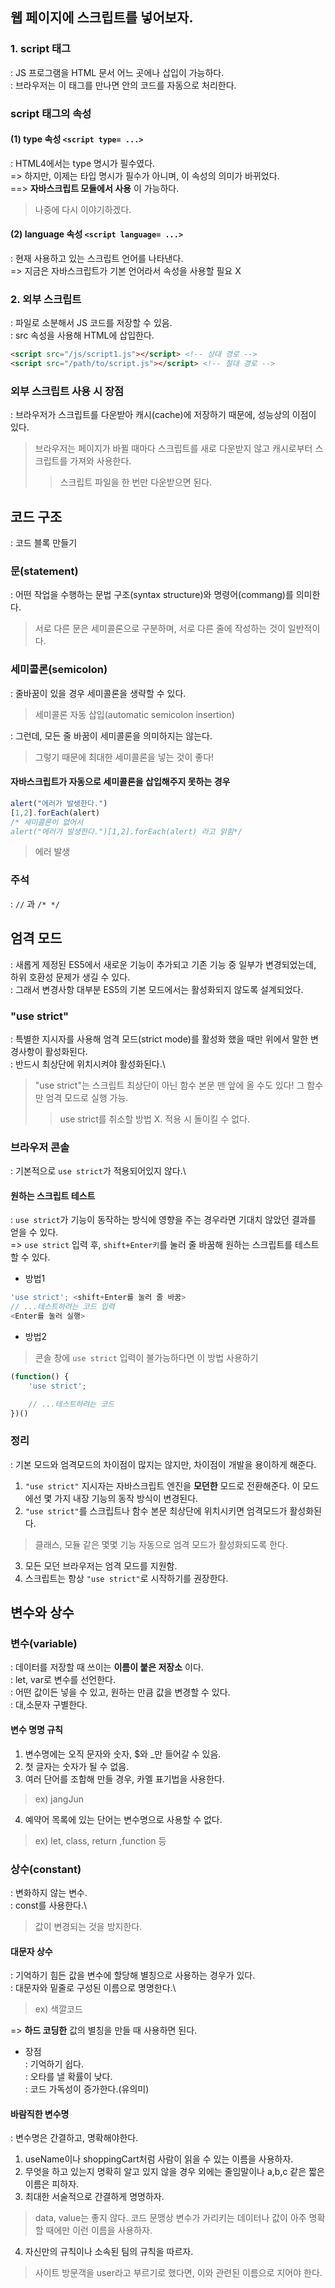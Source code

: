 ## 웹 페이지에 스크립트를 넣어보자.
### 1. script 태그
: JS 프로그램을 HTML 문서 어느 곳에나 삽입이 가능하다.\
: 브라우저는 이 태그를 만나면 안의 코드를 자동으로 처리한다.
### script 태그의 속성
#### (1) type 속성 ```<script type= ...>```
: HTML4에서는 type 명시가 필수였다.\
=> 하지만, 이제는 타입 명시가 필수가 아니며, 이 속성의 의미가 바뀌었다.\
==> __자바스크립트 모듈에서 사용__ 이 가능하다.
> 나중에 다시 이야기하겠다.
#### (2) language 속성 ```<script language= ...>```
: 현재 사용하고 있는 스크립트 언어를 나타낸다.\
=> 지금은 자바스크립트가 기본 언어라서 속성을 사용할 필요 X
### 2. 외부 스크립트
: 파일로 소분해서 JS 코드를 저장할 수 있음.\
: src 속성을 사용해 HTML에 삽입한다.
``` html
<script src="/js/script1.js"></script> <!-- 상대 경로 -->
<script src="/path/to/script.js"></script> <!-- 절대 경로 -->
```
### 외부 스크립트 사용 시 장점
: 브라우저가 스크립트를 다운받아 캐시(cache)에 저장하기 때문에, 성능상의 이점이 있다.
> 브라우저는 페이지가 바뀔 때마다 스크립트를 새로 다운받지 않고 캐시로부터 스크립트를 가져와 사용한다.
>>  스크립트 파일을 한 번만 다운받으면 된다.

## 코드 구조
: 코드 블록 만들기
### 문(statement)
: 어떤 작업을 수행하는 문법 구조(syntax structure)와 명령어(commang)를 의미한다.
> 서로 다른 문은 세미콜론으로 구분하며, 서로 다른 줄에 작성하는 것이 일반적이다.
### 세미콜론(semicolon)
: 줄바꿈이 있을 경우 세미콜론을 생략할 수 있다.
> 세미콜론 자동 삽입(automatic semicolon insertion)

: 그런데, 모든 줄 바꿈이 세미콜론을 의미하지는 않는다.
> 그렇기 때문에 최대한 세미콜론을 넣는 것이 좋다!
#### 자바스크립트가 자동으로 세미콜론을 삽입해주지 못하는 경우
``` js
alert("에러가 발생한다.")
[1,2].forEach(alert)
/* 세미콜론이 없어서
alert("에러가 발생한다.")[1,2].forEach(alert) 라고 읽힘*/
```
> 에러 발생
### 주석
: ```//``` 과 ```/* */```

## 엄격 모드
: 새롭게 제정된 ES5에서 새로운 기능이 추가되고 기존 기능 중 일부가 변경되었는데, 하위 호환성 문제가 생길 수 있다.\
: 그래서 변경사항 대부분 ES5의 기본 모드에서는 활성화되지 않도록 설계되었다.
### "use strict"
: 특별한 지시자를 사용해 엄격 모드(strict mode)를 활성화 했을 때만 위에서 말한 변경사항이 활성화된다.\
: 반드시 최상단에 위치시켜야 활성화된다.\
> "use strict"는 스크립트 최상단이 아닌 함수 본문 맨 앞에 올 수도 있다! 그 함수만 엄격 모드로 실행 가능.
>> use strict를 취소할 방법 X. 적용 시 돌이킬 수 없다.
### 브라우저 콘솔
: 기본적으로 ```use strict```가 적용되어있지 않다.\
#### 원하는 스크립트 테스트
: ```use strict```가 기능이 동작하는 방식에 영향을 주는 경우라면 기대치 않았던 결과를 얻을 수 있다.\
=> ```use strict``` 입력 후, ```shift+Enter키```를 눌러 줄 바꿈해 원하는 스크립트를 테스트할 수 있다.
- 방법1
``` js
'use strict'; <shift+Enter를 눌러 줄 바꿈>
// ...테스트하려는 코드 입력
<Enter를 눌러 실행>
```
- 방법2
> 콘솔 창에 ```use strict``` 입력이 불가능하다면 이 방법 사용하기
``` js
(function() {
    'use strict';

    // ...테스트하려는 코드
})()
```
### 정리
: 기본 모드와 엄격모드의 차이점이 많지는 않지만, 차이점이 개발을 용이하게 해준다.
1. ```"use strict"``` 지시자는 자바스크립트 엔진을 __모던한__ 모드로 전환해준다. 이 모드에선 몇 가지 내장 기능의 동작 방식이 변경된다.
2. ```"use strict"```를 스크립트나 함수 본문 최상단에 위치시키면 엄격모드가 활성화된다.
> 클래스, 모듈 같은 몇몇 기능 자동으로 엄격 모드가 활성화되도록 한다.
3. 모든 모던 브라우저는 엄격 모드를 지원함.
4. 스크립트는 항상 ```"use strict"```로 시작하기를 권장한다.

## 변수와 상수
### 변수(variable)
: 데이터를 저장할 때 쓰이는 __이름이 붙은 저장소__ 이다.\
: let, var로 변수를 선언한다.\
: 어떤 값이든 넣을 수 있고, 원하는 만큼 값을 변경할 수 있다.\
: 대,소문자 구별한다.
#### 변수 명명 규칙
1. 변수명에는 오직 문자와 숫자, $와 _만 들어갈 수 있음.
2. 첫 글자는 숫자가 될 수 없음.
3. 여러 단어를 조합해 만들 경우, 카멜 표기법을 사용한다.
> ex) jangJun
4. 예약어 목록에 있는 단어는 변수명으로 사용할 수 없다.
> ex) let, class, return ,function 등
### 상수(constant)
: 변화하지 않는 변수.\
: const를 사용한다.\
> 값이 변경되는 것을 방지한다.
#### 대문자 상수
: 기억하기 힘든 값을 변수에 할당해 별칭으로 사용하는 경우가 있다.\
: 대문자와 밑줄로 구성된 이름으로 명명한다.\
> ex) 색깔코드

=> __하드 코딩한__ 값의 별칭을 만들 때 사용하면 된다.
- 장점\
: 기억하기 쉽다.\
: 오타를 낼 확률이 낮다.\
: 코드 가독성이 증가한다.(유의미)
#### 바람직한 변수명
: 변수명은 간결하고, 명확해야한다.
1. useName이나 shoppingCart처럼 사람이 읽을 수 있는 이름을 사용하자.
2. 무엇을 하고 있는지 명확히 알고 있지 않을 경우 외에는 줄임말이나 a,b,c 같은 짧은 이름은 피하자.
3. 최대한 서술적으로 간결하게 명명하자.
> data, value는 좋지 않다. 코드 문맹상 변수가 가리키는 데이터나 값이 아주 명확할 때에만 이런 이름을 사용하자.

4. 자신만의 규칙이나 소속된 팀의 규칙을 따르자.
> 사이트 방문객을 user라고 부르기로 했다면, 이와 관련된 이름으로 지어야 한다.